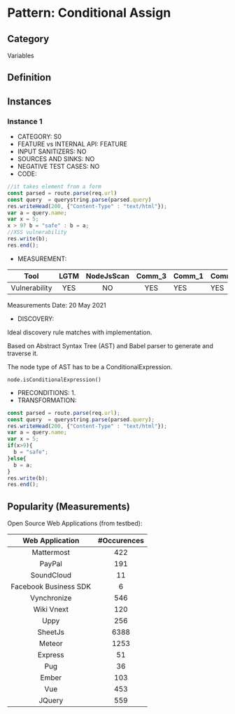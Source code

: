 # Pattern: Conditional Assign

## Category

Variables

## Definition

## Instances

### Instance 1

- CATEGORY: S0
- FEATURE vs INTERNAL API: FEATURE
- INPUT SANITIZERS: NO
- SOURCES AND SINKS: NO
- NEGATIVE TEST CASES: NO
- CODE:

```javascript
//it takes element from a form 
const parsed = route.parse(req.url)
const query  = querystring.parse(parsed.query)
res.writeHead(200, {"Content-Type" : "text/html"});
var a = query.name;
var x = 5;
x > 9? b = "safe" : b = a;
//XSS vulnerability
res.write(b);
res.end();
```

- MEASUREMENT:

|     Tool      | LGTM | NodeJsScan | Comm_3 | Comm_1 | Comm_2 | Vulnerable |
| :-----------: | :--: | :--------: | :------: | ------- | --------- | ---------- |
| Vulnerability | YES  |   NO       |  YES        |    YES  |   YES     |  YES       |
Measurements Date: 20 May 2021

- DISCOVERY:



Ideal discovery rule matches with implementation.

Based on Abstract Syntax Tree (AST) and Babel parser to generate and traverse it.

The node type of AST has to be a ConditionalExpression.

```
node.isConditionalExpression()
```



- PRECONDITIONS:
   1.
- TRANSFORMATION:
```javascript
const parsed = route.parse(req.url);
const query  = querystring.parse(parsed.query);
res.writeHead(200, {"Content-Type" : "text/html"});
var a = query.name;
var x = 5;
if(x>9){
  b = "safe";
}else{
  b = a;
}
res.write(b);
res.end();
```
## Popularity (Measurements)

Open Source Web Applications (from testbed):

|    Web Application    | #Occurences |
| :-------------------: | :---------: |
|      Mattermost       |     422     |
|        PayPal         |     191     |
|      SoundCloud       |     11      |
| Facebook Business SDK |      6      |
|      Vynchronize      |     546     |
|      Wiki Vnext       |     120     |
|         Uppy          |     256     |
|        SheetJs        |    6388     |
|        Meteor         |    1253     |
|        Express        |     51      |
|          Pug          |     36      |
|         Ember         |     103     |
|          Vue          |     453     |
|        JQuery         |     559     |




